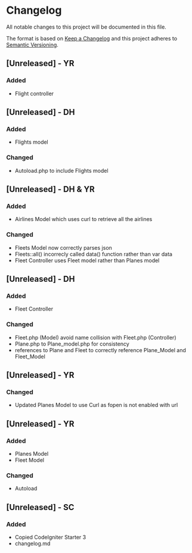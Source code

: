 # Changelog
All notable changes to this project will be documented in this file.

The format is based on [Keep a Changelog](http://keepachangelog.com/en/1.0.0/)
and this project adheres to [Semantic Versioning](http://semver.org/spec/v2.0.0.html).

## [Unreleased] - YR 
### Added
- Flight controller

## [Unreleased] - DH
### Added
- Flights model

### Changed
- Autoload.php to include Flights model

## [Unreleased] - DH & YR
### Added
- Airlines Model which uses curl to retrieve all the airlines

### Changed
- Fleets Model now correctly parses json
- Fleets::all() incorrecly called data() function rather than var data
- Fleet Controller uses Fleet model rather than Planes model

## [Unreleased] - DH
### Added
- Fleet Controller
### Changed
- Fleet.php (Model) avoid name collision with Fleet.php (Controller)
- Plane.php to Plane_model.php for consistency
- references to Plane and Fleet to correctly reference Plane_Model and Fleet_Model

## [Unreleased] - YR 
### Changed
- Updated Planes Model to use Curl as fopen is not enabled with url

## [Unreleased] - YR 
### Added
- Planes Model
- Fleet Model
### Changed
- Autoload


## [Unreleased] - SC
### Added
- Copied CodeIgniter Starter 3
- changelog.md
